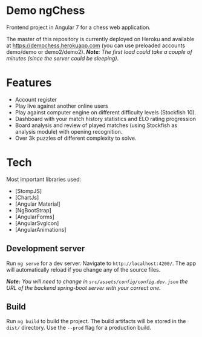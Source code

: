 # Demo ngChess

Frontend project in Angular 7 for a chess web application.

The master of this repository is currently deployed on Heroku and available at https://demochess.herokuapp.com (you can use preloaded accounts demo/demo or demo2/demo2). _**Note**: The first load could take a couple of minutes (since the server could be sleeping)_.

# Features

- Account register 
- Play live against another online users
- Play against computer engine on different difficulty levels (Stockfish 10).
- Dashboard with your match history statistics and ELO rating progression
- Board analysis and review of played matches (using Stockfish as analysis module) with opening recognition.
- Over 3k puzzles of different complexity to solve.

# Tech

Most important libraries used:

* [StompJS]
* [ChartJs]
* [Angular Material]
* [NgBootStrap]
* [AngularForms]
* [AngularSvgIcon]
* [AngularAnimations]

## Development server

Run `ng serve` for a dev server. Navigate to `http://localhost:4200/`. The app will automatically reload if you change any of the source files.

_**Note:** You will need to change in `src/assets/config/config.dev.json` the URL of the backend spring-boot server with your correct one._

## Build

Run `ng build` to build the project. The build artifacts will be stored in the `dist/` directory. Use the `--prod` flag for a production build.


